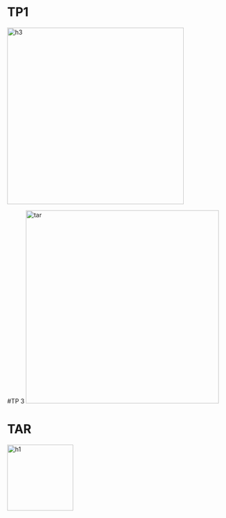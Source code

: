 # TP1
<img width="407" alt="h3" src="https://github.com/Khol20/Tps/assets/147450314/f9a335ed-0da3-40e3-a64a-febce8a29cb3">

#TP 3
<img width="445" alt="tar" src="https://github.com/Khol20/Tps/assets/147450314/a0f27494-9570-4238-af86-6eb9b7daa7b3">

# TAR
<img width="152" alt="h1" src="https://github.com/Khol20/Tps/assets/147450314/e7cc5b65-2cab-4c2f-ada6-607f299daa67">
